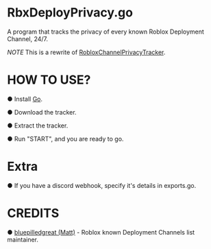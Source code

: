# RbxDeployPrivacy.go
A program that tracks the privacy of every known Roblox Deployment Channel, 24/7.

*NOTE*
This is a rewrite of [RobloxChannelPrivacyTracker](https://github.com/Mast3rGamers/RobloxChannelPrivacyTracker).

# HOW TO USE?
● Install [Go](https://go.dev/dl/).

● Download the tracker.

● Extract the tracker.

● Run "START", and you are ready to go.

# Extra
● If you have a discord webhook, specify it's details in exports.go.

# CREDITS
● [bluepilledgreat (Matt)](https://github.com/bluepilledgreat) - Roblox known Deployment Channels list maintainer.
